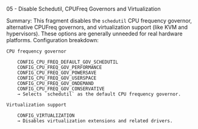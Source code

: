 05 - Disable Schedutil, CPUFreq Governors and Virtualization

Summary: This fragment disables the `schedutil` CPU frequency governor, alternative CPUFreq governors, and virtualization support (like KVM and hypervisors). These options are generally unneeded for real hardware platforms.
Configuration breakdown:

    CPU frequency governor

        CONFIG_CPU_FREQ_DEFAULT_GOV_SCHEDUTIL
        CONFIG_CPU_FREQ_GOV_PERFORMANCE
        CONFIG_CPU_FREQ_GOV_POWERSAVE
        CONFIG_CPU_FREQ_GOV_USERSPACE
        CONFIG_CPU_FREQ_GOV_ONDEMAND
        CONFIG_CPU_FREQ_GOV_CONSERVATIVE
        → Selects `schedutil` as the default CPU frequency governor.

    Virtualization support

        CONFIG_VIRTUALIZATION
        → Disables virtualization extensions and related drivers.

